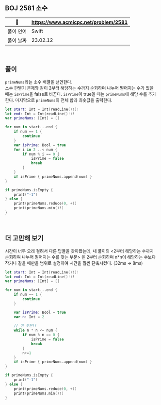 ## BOJ 2581 소수

|🔗|https://www.acmicpc.net/problem/2581|
|---|---|
|풀이 언어|Swift|
|풀이 날짜|23.02.12|

</br>


##  풀이

`primeNums`라는 소수 배열을 선언한다. </br>
소수 판별기 문제와 같이 2부터 해당하는 수까지 순회하며 나누어 떨어지는 수가 있을 때는 `isPrime`을 false로 바꾼다. `isPrime`이 true일 때는 `primeNums`에 해당 수를 추가한다.
마지막으로 `primeNums`의 전체 합과 최솟값을 출력한다.

```Swift
let start: Int = Int(readLine()!)!
let end: Int = Int(readLine()!)!
var primeNums: [Int] = []

for num in start...end {
    if num == 1 {
        continue
    }
    var isPrime: Bool = true
    for i in 2 ..< num {
        if num % i == 0 {
            isPrime = false
            break
        }
    }
    if isPrime { primeNums.append(num) }
}

if primeNums.isEmpty {
    print("-1")
} else {
    print(primeNums.reduce(0, +))
    print(primeNums.min()!)
}
```

</br>

## 더 고민해 보기

시간이 너무 오래 걸려서 다른 답들을 찾아봤는데, 내 풀이의 <2부터 해당하는 수까지 순회하여 나누어 떨어지는 수를 찾는 부분> 을 2부터 순회하며 n*n이 해당하는 수보다 작거나 같을 때만을 범위로 설정하여
시간을 훨씬 단축시켰다. (32ms -> 8ms)

```Swift
let start: Int = Int(readLine()!)!
let end: Int = Int(readLine()!)!
var primeNums: [Int] = []

for num in start...end {
    if num == 1 {
        continue
    }

    var isPrime: Bool = true
    var n: Int = 2
    
    // 이 부분!!
    while n * n <= num {
        if num % n == 0 {
            isPrime = false
            break
        }
        n+=1
    }
    if isPrime { primeNums.append(num) }
}

if primeNums.isEmpty {
    print("-1")
} else {
    print(primeNums.reduce(0, +))
    print(primeNums.min()!)
}
```

